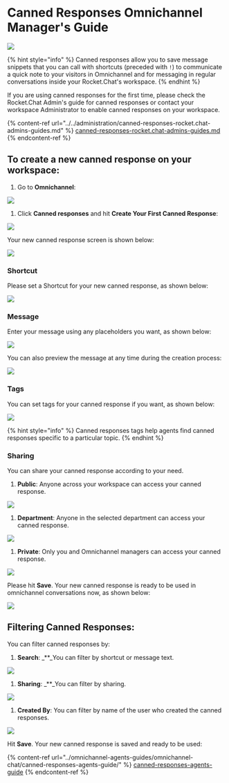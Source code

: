 # Canned Responses Omnichannel Manager's Guide

![](<../../../.gitbook/assets/2021-06-10\_22-31-38 (3) (3) (3) (3) (3) (3) (3) (3) (3) (2) (3) (1) (1) (9).jpg>)

{% hint style="info" %}
Canned responses allow you to save message snippets that you can call with shortcuts (preceded with `!`) to communicate a quick note to your visitors in Omnichannel and for messaging in regular conversations inside your Rocket.Chat's workspace.
{% endhint %}

If you are using canned responses for the first time, please check the Rocket.Chat Admin's guide for canned responses or contact your workspace Administrator to enable canned responses on your workspace.

{% content-ref url="../../administration/canned-responses-rocket.chat-admins-guides.md" %}
[canned-responses-rocket.chat-admins-guides.md](../../administration/canned-responses-rocket.chat-admins-guides.md)
{% endcontent-ref %}

## To create a new canned response on your workspace:

1. Go to **Omnichannel**:

![](<../../../.gitbook/assets/image (502) (1) (1) (1).png>)

1. Click **Canned responses** and hit **Create Your First Canned Response**:

![](<../../../.gitbook/assets/image (513).png>)

Your new canned response screen is shown below:

![](<../../../.gitbook/assets/image (496).png>)

### Shortcut

Please set a Shortcut for your new canned response, as shown below:

![](<../../../.gitbook/assets/image (506).png>)

### Message

Enter your message using any placeholders you want, as shown below:

![](<../../../.gitbook/assets/image (514).png>)

You can also preview the message at any time during the creation process:

![](<../../../.gitbook/assets/image (509).png>)

### Tags

You can set tags for your canned response if you want, as shown below:

![](<../../../.gitbook/assets/image (510).png>)

{% hint style="info" %}
Canned responses tags help agents find canned responses specific to a particular topic.
{% endhint %}

### Sharing

You can share your canned response according to your need.

1. **Public**: Anyone across your workspace can access your canned response.

![](<../../../.gitbook/assets/image (504).png>)

1. **Department**: Anyone in the selected department can access your canned response.

![](<../../../.gitbook/assets/image (505).png>)

1. **Private**: Only you and Omnichannel managers can access your canned response.

![](<../../../.gitbook/assets/image (506) (2) (2) (1) (1) (3).png>)

Please hit **Save**. Your new canned response is ready to be used in omnichannel conversations now, as shown below:

![](<../../../.gitbook/assets/image (511).png>)

## Filtering Canned Responses:

You can filter canned responses by:

1. **Search**: \_\*\*\_You can filter by shortcut or message text.

![](<../../../.gitbook/assets/image (515).png>)

1. **Sharing**: \_\*\*\_You can filter by sharing.

![](<../../../.gitbook/assets/image (516).png>)

1. **Created By**: You can filter by name of the user who created the canned responses.

![](<../../../.gitbook/assets/image (517).png>)

Hit **Save**. Your new canned response is saved and ready to be used:

{% content-ref url="../omnichannel-agents-guides/omnichannel-chat/canned-responses-agents-guide/" %}
[canned-responses-agents-guide](../omnichannel-agents-guides/omnichannel-chat/canned-responses-agents-guide/)
{% endcontent-ref %}

